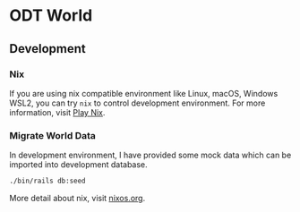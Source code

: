 # ODT World

## Development

### Nix

If you are using nix compatible environment like Linux, macOS, Windows WSL2, you can try `nix` to control development environment. For more information, visit [Play Nix](https://github.com/chonla/play-nix).

### Migrate World Data

In development environment, I have provided some mock data which can be imported into development database.

```bash
./bin/rails db:seed
```

More detail about nix, visit [nixos.org](https://nixos.org/).